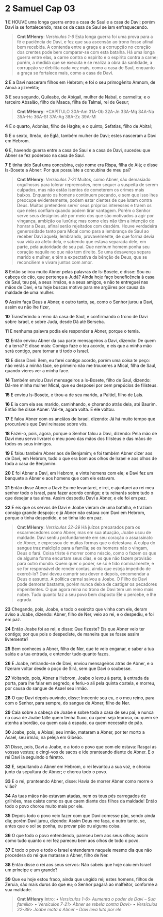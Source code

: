 # 2 Samuel Cap 03

**1** 	E HOUVE uma longa guerra entre a casa de Saul e a casa de Davi; porém Davi ia se fortalecendo, mas os da casa de Saul se iam enfraquecendo.

> **Cmt MHenry**: *Versículos 1-6* Esta longa guerra foi uma prova para a fé e paciência de Davi, e fez que sua ascensão ao trono fosse afinal bem recebida. A contenda entre a graça e a corrupção no coração dos crentes pode bem comparar-se com esta batalha. Há uma longa guerra entre elas, a carne contra o espírito e o espírito contra a carne; porém, a medida que se executa e se realiza a obra da santidade, a corrupção se debilita cada vez mais, como a casa de Saul, enquanto a graça se fortalece mais, como a casa de Davi.

**2** 	E a Davi nasceram filhos em Hebrom; e foi o seu primogênito Amnom, de Ainoã a jizreelita;

**3** 	E seu segundo, Quileabe, de Abigail, mulher de Nabal, o carmelita; e o terceiro Absalão, filho de Maaca, filha de Talmai, rei de Gesur;

> **Cmt MHenry**: *CAPÍTULO 30A-Am 31A-Ob 32A-Jn 33A-Mq 34A-Na 35A-Hc 36A-Sf 37A-Ag 38A-Zc 39A-Ml

**4** 	E o quarto, Adonias, filho de Hagite; e o quinto, Sefatias, filho de Abital;

**5** 	E o sexto, Itreão, de Eglá, também mulher de Davi; estes nasceram a Davi em Hebrom.

**6** 	E, havendo guerra entre a casa de Saul e a casa de Davi, sucedeu que Abner se fez poderoso na casa de Saul.

**7** 	E tinha tido Saul uma concubina, cujo nome era Rispa, filha de Aiá; e disse Is-Bosete a Abner: Por que possuíste a concubina de meu pai?

> **Cmt MHenry**: *Versículos 7-21* Muitos, como Abner, são demasiado orgulhosos para tolerar repreensões, nem sequer a suspeita de serem culpados, mas não estão isentos de cometerem os crimes mais baixos. Enquanto os homens continuem pecando, e sem que isso lhes preocupe evidentemente, podem estar cientes de que lutam contra Deus. Muitos pretendem servir seus próprios interesses e traem os que neles confiam quando podem tirar vantagem. Porém o Senhor serve seus desígnios até por meio dos que são motivados a agir por vingança, ambição ou luxúria; mas como eles não têm a intenção de honrar a Deus, afinal serão rejeitados com desdém. Houve verdadeira generosidade tanto para Mical como para a lembrança de Saul ao receber Davi àquela, lembrando, provavelmente, de que forma devia sua vida ao afeto dela, e sabendo que estava separada dele, em parte, pela autoridade de seu pai. Que nenhum homem ponha seu coração naquilo no que não tem direito. Se uma desavença separa marido e mulher, e têm a expectativa da bênção de Deus, que se reconciliem e vivam juntos com amor.

**8** 	Então se irou muito Abner pelas palavras de Is-Bosete, e disse: Sou eu cabeça de cão, que pertença a Judá? Ainda hoje faço beneficência à casa de Saul, teu pai, a seus irmãos, e a seus amigos, e não te entreguei nas mãos de Davi, e tu hoje buscas motivo para me argüires por causa da maldade de uma mulher.

**9** 	Assim faça Deus a Abner, e outro tanto, se, como o Senhor jurou a Davi, assim eu não lhe fizer,

**10** 	Transferindo o reino da casa de Saul, e confirmando o trono de Davi sobre Israel, e sobre Judá, desde Dã até Berseba.

**11** 	E nenhuma palavra podia ele responder a Abner, porque o temia.

**12** 	Então enviou Abner da sua parte mensageiros a Davi, dizendo: De quem é a terra? E disse mais: Comigo faze o teu acordo, e eis que a minha mão será contigo, para tornar a ti todo o Israel.

**13** 	E disse Davi: Bem, eu farei contigo acordo, porém uma coisa te peço: não verás a minha face, se primeiro não me trouxeres a Mical, filha de Saul, quando vieres ver a minha face.

**14** 	Também enviou Davi mensageiros a Is-Bosete, filho de Saul, dizendo: Dá-me minha mulher Mical, que eu desposei por cem prepúcios de filisteus.

**15** 	E enviou Is-Bosete, e tirou-a de seu marido, a Paltiel, filho de Laís.

**16** 	E ia com ela seu marido, caminhando, e chorando atrás dela, até Baurim. Então lhe disse Abner: Vai-te, agora volta. E ele voltou.

**17** 	E falou Abner com os anciãos de Israel, dizendo: Já há muito tempo que procuráveis que Davi reinasse sobre vós.

**18** 	Fazei-o, pois, agora, porque o Senhor falou a Davi, dizendo: Pela mão de Davi meu servo livrarei o meu povo das mãos dos filisteus e das mãos de todos os seus inimigos.

**19** 	E falou também Abner aos de Benjamim; e foi também Abner dizer aos de Davi, em Hebrom, tudo o que era bom aos olhos de Israel e aos olhos de toda a casa de Benjamim.

**20** 	E foi Abner a Davi, em Hebrom, e vinte homens com ele; e Davi fez um banquete a Abner e aos homens que com ele estavam.

**21** 	Então disse Abner a Davi: Eu me levantarei, e irei, e ajuntarei ao rei meu senhor todo o Israel, para fazer acordo contigo; e tu reinarás sobre tudo o que desejar a tua alma. Assim despediu Davi a Abner, e ele foi em paz.

**22** 	E eis que os servos de Davi e Joabe vieram de uma batalha, e traziam consigo grande despojo; e já Abner não estava com Davi em Hebrom, porque o tinha despedido, e se tinha ido em paz.

> **Cmt MHenry**: *Versículos 22-39* Há juízos preparados para os escarnecedores como Abner, mas em sua atuação, Joabe usou de maldade. Davi sentiu profundamente em seu coração o assassinato de Abner, e expressou de muitas formas que o detestava. A culpa do sangue traz maldição para a família; se os homens não o vingam, Deus o fará. Coisa triste é morrer como néscio, como o fazem os que de alguma forma encurtam seus dias, e os que não fazem provisão para outro mundo. Quem quer o poder, se só é tido nominalmente, e se for responsável de render contas, ainda que esteja impedido de exercê-lo? Davi deveu cumprir seu dever e depois, encomendar a Deus o assunto. A política carnal salvou a Joabe. O Filho de Davi pode demorar bastante, porém nunca deixa de castigar os pecadores impenitentes. O que agora reina no trono de Davi tem um reino mais nobre. Tudo quanto faz a seu povo bem disposto Ele o percebe, e lhe agrada.

**23** 	Chegando, pois, Joabe, e todo o exército que vinha com ele, deram aviso a Joabe, dizendo: Abner, filho de Ner, veio ao rei, e o despediu, e foi em paz.

**24** 	Então Joabe foi ao rei, e disse: Que fizeste? Eis que Abner veio ter contigo; por que pois o despediste, de maneira que se fosse assim livremente?

**25** 	Bem conheces a Abner, filho de Ner, que te veio enganar, e saber a tua saída e a tua entrada, e entender tudo quanto fazes.

**26** 	E Joabe, retirando-se de Davi, enviou mensageiros atrás de Abner, e o fizeram voltar desde o poço de Sirá, sem que Davi o soubesse.

**27** 	Voltando, pois, Abner a Hebrom, Joabe o levou à parte, à entrada da porta, para lhe falar em segredo; e feriu-o ali pela quinta costela, e morreu, por causa do sangue de Asael seu irmão.

**28** 	O que Davi depois ouvindo, disse: Inocente sou eu, e o meu reino, para com o Senhor, para sempre, do sangue de Abner, filho de Ner.

**29** 	Caia sobre a cabeça de Joabe e sobre toda a casa de seu pai, e nunca na casa de Joabe falte quem tenha fluxo, ou quem seja leproso, ou quem se atenha a bordão, ou quem caia à espada, ou quem necessite de pão.

**30** 	Joabe, pois, e Abisai, seu irmão, mataram a Abner, por ter morto a Asael, seu irmão, na peleja em Gibeão.

**31** 	Disse, pois, Davi a Joabe, e a todo o povo que com ele estava: Rasgai as vossas vestes; e cingi-vos de sacos e ide pranteando diante de Abner. E o rei Davi ia seguindo o féretro.

**32** 	E, sepultando a Abner em Hebrom, o rei levantou a sua voz, e chorou junto da sepultura de Abner; e chorou todo o povo.

**33** 	E o rei, pranteando Abner, disse: Havia de morrer Abner como morre o vilão?

**34** 	As tuas mãos não estavam atadas, nem os teus pés carregados de grilhões, mas caíste como os que caem diante dos filhos da maldade! Então todo o povo chorou muito mais por ele.

**35** 	Depois todo o povo veio fazer com que Davi comesse pão, sendo ainda dia; porém Davi jurou, dizendo: Assim Deus me faça, e outro tanto, se, antes que o sol se ponha, eu provar pão ou alguma coisa.

**36** 	O que todo o povo entendendo, pareceu bem aos seus olhos; assim como tudo quanto o rei fez pareceu bem aos olhos de todo o povo.

**37** 	E todo o povo e todo o Israel entenderam naquele mesmo dia que não procedera do rei que matasse a Abner, filho de Ner.

**38** 	Então disse o rei aos seus servos: Não sabeis que hoje caiu em Israel um príncipe e um grande?

**39** 	Que eu hoje estou fraco, ainda que ungido rei; estes homens, filhos de Zeruia, são mais duros do que eu; o Senhor pagará ao malfeitor, conforme a sua maldade.


> **Cmt MHenry** Intro: *• Versículos 1-6*> *Aumenta o poder de Davi – Sua família*> *• Versículos 7-21*> *Abner se rebela contra Davi*> *• Versículos 22-39*> *Joabe mata a Abner – Davi leva luto por ele*